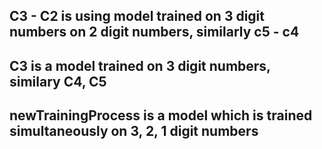 ## C3 - C2 is using model trained on 3 digit numbers on 2 digit numbers, similarly c5 - c4
## C3 is a model trained on 3 digit numbers, similary C4, C5
## newTrainingProcess is a model which is trained simultaneously on 3, 2, 1 digit numbers
